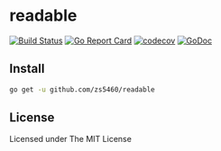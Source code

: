 # readable

[![Build Status](https://travis-ci.org/zs5460/readable.svg?branch=master)](https://travis-ci.org/zs5460/readable)
[![Go Report Card](https://goreportcard.com/badge/github.com/zs5460/readable)](https://goreportcard.com/report/github.com/zs5460/readable)
[![codecov](https://codecov.io/gh/zs5460/readable/branch/master/graph/badge.svg)](https://codecov.io/gh/zs5460/readable)
[![GoDoc](https://godoc.org/github.com/zs5460/readable?status.svg)](https://godoc.org/github.com/zs5460/readable)

## Install

```bash
go get -u github.com/zs5460/readable
```

## License

Licensed under The MIT License
